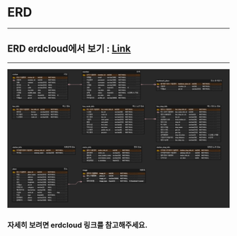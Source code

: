 # ERD

---
## ERD erdcloud에서 보기 : [Link](https://www.erdcloud.com/d/ALctYL5iYfy6cp4qW)

---

![ERD](../src/ERD.PNG)

### 자세히 보려면 erdcloud 링크를 참고해주세요.

